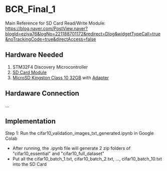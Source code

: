 # BCR_Final_1

Main Reference for SD Card Read/Write Module: https://blog.naver.com/PostView.naver?blogId=eziya76&logNo=221188701172&redirect=Dlog&widgetTypeCall=true&noTrackingCode=true&directAccess=false

## Hardware Needed

1. STM32F4 Discovery Microcontroller
2. [SD Card Module](https://linhkienchatluong.vn/module-doc-the-nho/module-doc-the-sd-card_sp497_ct206.aspx)
3. [MicroSD Kingston Class 10 32GB](https://cellphones.com.vn/the-nho-microsd-kingston-class-10-non-adapter-32gb.html) with [Adapter](https://tuanphong.vn/adapter-the-nho/adapter-microsd-to-sd)

## Hardaware Connection

...

## Implementation

Step 1: Run the cifar10_validation_images_txt_generated.ipynb in Google Colab
- After running, the .ipynb file will generate 2 zip folders of "cifar10_essential" and "cifar10_full_dataset"
- Put all the cifar10_batch_1.txt, cifar10_batch_2.txt, ..., cifar10_batch_10.txt into the SD Card
